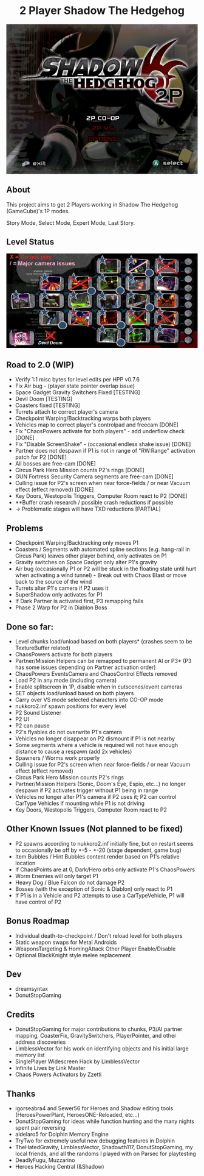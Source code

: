 <div align="center"><h1>2 Player Shadow The Hedgehog</h1>
<img src="https://raw.githubusercontent.com/ShadowTheHedgehogHacking/2P-ShdTH/master/res/main_banner.png" align="center" />
</div>

## About
This project aims to get 2 Players working in Shadow The Hedgehog (GameCube)'s 1P modes.

Story Mode, Select Mode, Expert Mode, Last Story.

## Level Status
![Current Level Map](./res/level_status.png)

## Road to 2.0 (WIP)
* Verify 1:1 misc bytes for level edits per HPP v0.7.6
* Fix Air bug - (player state pointer overlap issue)
* Space Gadget Gravity Switchers Fixed [TESTING]
* Devil Doom [TESTING]
* Coasters fixed [TESTING]
* Turrets attach to correct player's camera
* Checkpoint Warping/Backtracking warps both players
* Vehicles map to correct player's controlpad and freecam [DONE]
* Fix "ChaosPowers activate for both players" - add underflow check [DONE]
* Fix "Disable ScreenShake" - (occasional endless shake issue) [DONE]
* Partner does not despawn if P1 is not in range of "RW:Range" activation patch for P2 [DONE]
* All bosses are free-cam [DONE]
* Circus Park Hero Mission counts P2's rings [DONE]
* GUN Fortress Security Camera segments are free-cam [DONE]
* Culling issue for P2's screen when near force-fields / or near Vacuum effect (effect removed) [DONE]
* Key Doors, Westopolis Triggers, Computer Room react to P2 [DONE]
* **Buffer crash research / possible crash reductions if possible
* -> Problematic stages will have TXD reductions [PARTIAL]

## Problems
* Checkpoint Warping/Backtracking only moves P1
* Coasters / Segments with automated spline sections (e.g. hang-rail in Circus Park) leaves other player behind, only activates on P1
* Gravity switches on Space Gadget only alter P1's gravity
* Air bug (occasionally P1 or P2 will be stuck in the floating state until hurt when activating a wind tunnel) - Break out with Chaos Blast or move back to the source of the wind
* Turrets alter P1's camera if P2 uses it
* SuperShadow only activates for P1
* If Dark Partner is activated first, P3 remapping fails
* Phase 2 Warp for P2 in Diablon Boss

## Done so far:
* Level chunks load/unload based on both players* (crashes seem to be TextureBuffer related)
* ChaosPowers activate for both players
* Partner/Mission Helpers can be remapped to permanent AI or P3* (P3 has some issues depending on Partner activation order)
* ChaosPowers EventsCamera and ChaosControl Effects removed
* Load P2 in any mode (including camera)
* Enable splitscreen in 1P, disable when in cutscenes/event cameras
* SET objects load/unload based on both players
* Carry over VS mode selected characters into CO-OP mode
* nukkoro2.inf spawn positions for every level
* P2 Sound Listener
* P2 UI
* P2 can pause
* P2's flyables do not overwrite P1's camera
* Vehicles no longer disappear on P2 dismount if P1 is not nearby
* Some segments where a vehicle is required will not have enough distance to cause a respawn (add 2x vehicles)
* Spawners / Worms work properly
* Culling issue for P2's screen when near force-fields / or near Vacuum effect (effect removed)
* Circus Park Hero Mission counts P2's rings
* Partner/Mission Helpers (Sonic, Doom's Eye, Espio, etc...) no longer despawn if P2 activates trigger without P1 being in range
* Vehicles no longer alter P1's camera if P2 uses it; P2 can control CarType Vehicles if mounting while P1 is not driving
* Key Doors, Westopolis Triggers, Computer Room react to P2

## Other Known Issues (Not planned to be fixed)
* P2 spawns according to nukkoro2.inf initially fine, but on restart seems to occasionally be off by +-5 - +-20 (stage dependent, game bug)
* Item Bubbles / Hint Bubbles content render based on P1's relative location
* If ChaosPoints are at 0, Dark/Hero orbs only activate P1's ChaosPowers
* Worm Enemies will only target P1
* Heavy Dog / Blue Falcon do not damage P2
* Bosses (with the exception of Sonic & Diablon) only react to P1
* If P1 is in a Vehicle and P2 attempts to use a CarTypeVehicle, P1 will have control of P2

## Bonus Roadmap
* Individual death-to-checkpoint / Don't reload level for both players
* Static weapon swaps for Metal Androids
* WeaponsTargeting & HomingAttack Other Player Enable/Disable
* Optional BlackKnight style melee replacement

## Dev
* dreamsyntax
* DonutStopGaming

## Credits
* DonutStopGaming for major contributions to chunks, P3/AI partner mapping, CoasterFix, GravitySwitchers, PlayerPointer, and other address discoveries
* LimblessVector for his work on identifying objects and his initial large memory list
* SinglePlayer Widescreen Hack by LimblessVector
* Infinite Lives by Link Master
* Chaos Powers Activators by Zzetti 

## Thanks
* igorseabra4 and Sewer56 for Heroes and Shadow editing tools (HeroesPowerPlant, HeroesONE-Reloaded, etc...)
* DonutStopGaming for ideas while function hunting and the many nights spent pair reversing
* aldelaro5 for Dolphin Memory Engine
* TryTwo for extremely useful new debugging features in Dolphin
* TheHatedGravity, LimblessVector, Shadowth117, DonutStopGaming, my local friends, and all the randoms I played with on Parsec for playtesting
* DeadlyFugu, Muzzarino
* Heroes Hacking Central (&Shadow)